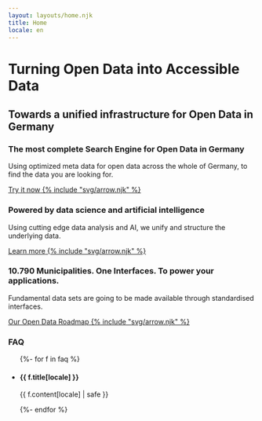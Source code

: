 ```yaml
---
layout: layouts/home.njk
title: Home
locale: en
---
```

<div id="teaser">
  <div>
    <h1>Turning Open Data into Accessible Data</h1>
    <h2>Towards a unified infrastructure for Open Data in Germany</h2>
  </div>
</div>

<section class="feature">
  <div>
    <h3>The most complete Search Engine for Open Data in Germany</h3>
    <p>Using optimized meta data for open data across the whole of Germany, to find the data you are looking for.</p>
    <div class="link-container">
      <a href="https://auth.opendataservices.de" class="button"><span>Try it now</span>&nbsp;{% include "svg/arrow.njk" %}</a>
    </div>
  </div>
  <div>
    <img src="/images/feature.png" alt="" />
  </div>
</section>

<section class="feature">
  <div>
    <h3>Powered by data science and artificial intelligence</h3>
    <p>Using cutting edge data analysis and AI, we unify and structure the underlying data.</p>
    <div class="link-container">
      <a href="https://auth.opendataservices.de" class="button"><span>Learn more</span>&nbsp;{% include "svg/arrow.njk" %}</a>
    </div>
  </div>
  <div>
    <img src="/images/feature.png" alt="" />
  </div>
</section>

<section class="feature">
  <div>
    <h3>10.790 Municipalities. One&nbsp;Interfaces. To power your applications.</h3>
    <p>Fundamental data sets are going to be made available through standardised interfaces.</p>
    <div class="link-container">
      <a href="https://auth.opendataservices.de" class="button"><span>Our Open Data Roadmap</span>&nbsp;{% include "svg/arrow.njk" %}</a>
    </div>
  </div>
  <div>
    <img src="/images/feature.png" alt="" />
  </div>
</section>

<section class="content">
  <h3>FAQ</h3>
  <ul>
  {%- for f in faq %}
    <li>
      <h4>{{ f.title[locale] }}</h4>
      <p>{{ f.content[locale] | safe }}</p>
    </li>
  {%- endfor %}
  </ul>
</section>